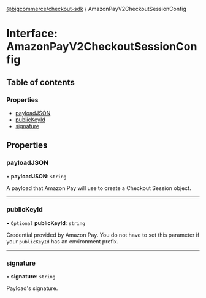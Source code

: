 [@bigcommerce/checkout-sdk](../README.md) / AmazonPayV2CheckoutSessionConfig

# Interface: AmazonPayV2CheckoutSessionConfig

## Table of contents

### Properties

- [payloadJSON](AmazonPayV2CheckoutSessionConfig.md#payloadjson)
- [publicKeyId](AmazonPayV2CheckoutSessionConfig.md#publickeyid)
- [signature](AmazonPayV2CheckoutSessionConfig.md#signature)

## Properties

### payloadJSON

• **payloadJSON**: `string`

A payload that Amazon Pay will use to create a Checkout Session object.

___

### publicKeyId

• `Optional` **publicKeyId**: `string`

Credential provided by Amazon Pay. You do not have to set this parameter
if your `publicKeyId` has an environment prefix.

___

### signature

• **signature**: `string`

Payload's signature.
